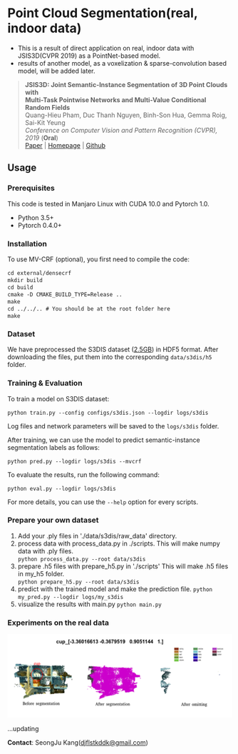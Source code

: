 # Point Cloud Segmentation(real, indoor data)


* This is a result of direct application on real, indoor data with JSIS3D(CVPR 2019) as a PointNet-based model. 
* results of another model, as a voxelization & sparse-convolution based model, will be added later.

> **JSIS3D: Joint Semantic-Instance Segmentation of 3D Point Clouds with**<br/>
> **Multi-Task Pointwise Networks and Multi-Value Conditional Random Fields**<br/>
> Quang-Hieu Pham, Duc Thanh Nguyen, Binh-Son Hua, Gemma Roig, Sai-Kit
> Yeung<br/> *Conference on Computer Vision and Pattern Recognition (CVPR),
> 2019* (**Oral**)<br/>
> [Paper](https://arxiv.org/abs/1904.00699) |
> [Homepage](https://pqhieu.github.io/research/cvpr19/) |
> [Github](https://github.com/pqhieu/jsis3d)


## Usage

### Prerequisites
This code is tested in Manjaro Linux with CUDA 10.0 and Pytorch 1.0.

- Python 3.5+
- Pytorch 0.4.0+

### Installation
To use MV-CRF (optional), you first need to compile the code:

    cd external/densecrf
    mkdir build
    cd build
    cmake -D CMAKE_BUILD_TYPE=Release ..
    make
    cd ../../.. # You should be at the root folder here
    make

### Dataset
We have preprocessed the S3DIS dataset ([2.5GB](https://drive.google.com/open?id=1s1cFfb8cInM-SNHQoTGxN9BIyNpNQK6x))
in HDF5 format. After downloading the files, put them into the corresponding
`data/s3dis/h5` folder.

### Training & Evaluation
To train a model on S3DIS dataset:

    python train.py --config configs/s3dis.json --logdir logs/s3dis

Log files and network parameters will be saved to the `logs/s3dis` folder.

After training, we can use the model to predict semantic-instance segmentation
labels as follows:

    python pred.py --logdir logs/s3dis --mvcrf

To evaluate the results, run the following command:

    python eval.py --logdir logs/s3dis

For more details, you can use the `--help` option for every scripts.


### Prepare your own dataset
1. Add your .ply files in './data/s3dis/raw_data' directory.
2. process data with process_data.py in ./scripts. This will make numpy data with .ply files. <br>
`python process_data.py --root data/s3dis`
3. prepare .h5 files with prepare_h5.py in './scripts' This will make .h5 files in my_h5 folder. <br>
`python prepare_h5.py --root data/s3dis`
4. predict with the trained model and make the prediction file.
`python my_pred.py --logdir logs/my_s3dis`
5. visualize the results with main.py
`python main.py`

### Experiments on the real data

![cup1](./_images/cup1.png)

...updating
        

**Contact**: SeongJu Kang(djflstkddk@gmail.com)
